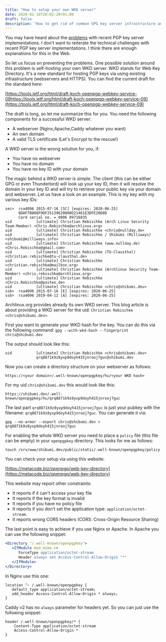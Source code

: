 ```yaml
---
title: "How to setup your own WKD server"
date: 2020-02-16T20:02:28+01:00
draft: false
description: "How to get rid of common GPG key server infrastructure and host your own WKD server"
---
```


You may have heard about the
[problems](https://gist.github.com/rjhansen/67ab921ffb4084c865b3618d6955275f)
with recent PGP key server implementations. I don't want to reiterate the
technical challenges with recent PGP key server implementations. I think there
are enough explanations for this in the Web.

So let us focus on preventing the problems. One possible solution around this
problem is self-hosting your own WKD server. WKD stands for Web Key Directory.
It's a new standard for hosting PGP keys via using existing infrastructure
(webservers and HTTPS). You can find the current draft for the standard here:

[https://tools.ietf.org/html/draft-koch-openpgp-webkey-service-09https://tools.ietf.org/html/draft-koch-openpgp-webkey-service-09](https://tools.ietf.org/html/draft-koch-openpgp-webkey-service-09)

The draft is long, so let me summarize this for you.
You need the following components for a successful WKD server:

* A webserver (Nginx,Apache,Caddy whatever you want)
* An own domain
* A valid TLS certificate (Let's Encrypt to the rescue!)

A WKD server is the wrong solution for you, if:

* You have no webserver
* You have no domain
* You have no key ID with your domain

The magic behind a WKD server is simple. The client (this can be either GPG or
even Thunderbird) will look up your key ID, then it will resolve the domain in
your key ID and will try to retrieve your public key via your domain and
webserver. Let us have a look on an example. This is my key with my various key IDs:

```
sec>  rsa4096 2015-07-16 [SC] [expires: 2020-06-25]
      6DAF7B808F9DF25139620000D21461E3DFE2060D
      Card serial no. = 0006 09716835
uid           [ultimate] Christian Rebischke (Arch Linux Security Team-Member) <Chris.Rebischke@archlinux.org>
uid           [ultimate] Christian Rebischke <chris@nullday.de>
uid           [ultimate] Christian Rebischke / Shibumi (Milliways) <shibumi@milliways.info>
uid           [ultimate] Christian Rebischke (www.nullday.de) <Chris.Rebischke@gmail.com>
uid           [ultimate] Christian Rebischke (TU-Clausthal) <christian.rebischke@tu-clausthal.de>
uid           [ultimate] Christian Rebischke <christian.rebischke@mailbox.org>
uid           [ultimate] Christian Rebischke (Archlinux Security Team-Member) <chris.rebischke@archlinux.org>
uid           [ultimate] Christian Rebischke <Chris.Rebischke@posteo.de>
uid           [ultimate] Christian Rebischke <chris@shibumi.dev>
ssb>  rsa4096 2015-07-16 [E] [expires: 2020-06-25]
ssb>  rsa4096 2019-04-12 [A] [expires: 2020-06-25]
```

Archlinux.org provides already its own WKD server. This blog article is about providing a WKD server for the uid: `Christian Rebischke <chris@shibumi.dev>`.

First you want to generate your WKD hash for the key. You can do this via the following command:
`gpg --with-wkd-hash --fingerprint chris@shibumi.dev`

The output should look like this:

```
uid           [ultimate] Christian Rebischke <chris@shibumi.dev>
              qrq8871k9z8yxp9doyh415jnrooj7guc@shibumi.dev
```

Now you can create a directory structure on your webserver as follows:

`https://<your domain>/.well-known/openpgpkey/hu/<your WKD hash>`

For my uid `chris@shibumi.dev` this would look like this:

```
https://shibumi.dev/.well-known/openpgpkey/hu/qrq8871k9z8yxp9doyh415jnrooj7guc
```

The last part `qrq8871k9z8yxp9doyh415jnrooj7guc` is just your pubkey with the
filename: `qrq8871k9z8yxp9doyh415jnrooj7guc`. You can generate it via:

```
gpg --no-armor --export chris@shibumi.dev > qrq8871k9z8yxp9doyh415jnrooj7guc
```

For enabling the whole WKD server you need to place a `policy` file (this file
can be empty) in your `openpgpkey` directory. This looks for me as follows:

```
touch /srv/www/shibumi.dev/public/static/.well-known/openpgpkey/policy
```
You can check your setup via using this website:

[https://metacode.biz/openpgp/web-key-directory](https://metacode.biz/openpgp/web-key-directory)

This website may report other constraints:

* It reports if it can't access your key file
* It reports if the key format is invalid
* It reports if you have no policy file
* It reports if you don't set the application type: `application/octet-stream`.
* It reports wrong CORS headers (CORS: Cross-Origin Resource Sharing)

The last point is easy to achieve if you use Nginx or Apache. In Apache you can use the following snippet:

```apache
<Directory "/.well-known/openpgpkey">
   <IfModule mod_mime.c>
      ForceType application/octet-stream
      Header always set Access-Control-Allow-Origin "*"
   </IfModule>
</Directory>
```

In Nginx use this one:

```nginx
location ^~ /.well-known/openpgpkey {
   default_type application/octet-stream;
   add_header Access-Control-Allow-Origin * always;
}
```

Caddy v2 has no `always` parameter for headers yet. So you can just use the following snippet:
```
header /.well-known/openpgpkey/* {
	Content-Type application/octet-stream
	Access-Control-Allow-Origin *
}
```


